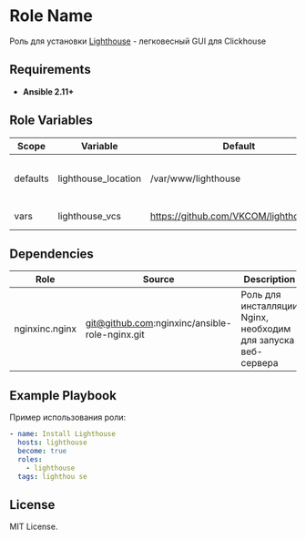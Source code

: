 Role Name
=========

Роль для установки [Lighthouse](https://github.com/VKCOM/lighthouse) - легковесный GUI для Clickhouse

Requirements
------------

- **Ansible 2.11+**

Role Variables
--------------

| Scope | Variable | Default | Description |
| ---- |---- | ---- | ---- |
| defaults | lighthouse_location | /var/www/lighthouse | Расположение файлов сервера Lighthouse |
| vars | lighthouse_vcs | https://github.com/VKCOM/lighthouse.git | Ссылка на git-репозиторий |

Dependencies
------------

| Role | Source | Description |
| ---- | ---- | ---- |
| nginxinc.nginx | git@github.com:nginxinc/ansible-role-nginx.git | Роль для инсталляции Nginx, необходим для запуска веб-сервера |

Example Playbook
----------------

Пример использования роли:

```yaml
- name: Install Lighthouse
  hosts: lighthouse
  become: true
  roles:
    - lighthouse
  tags: lighthou se
```

License
-------

MIT License.
